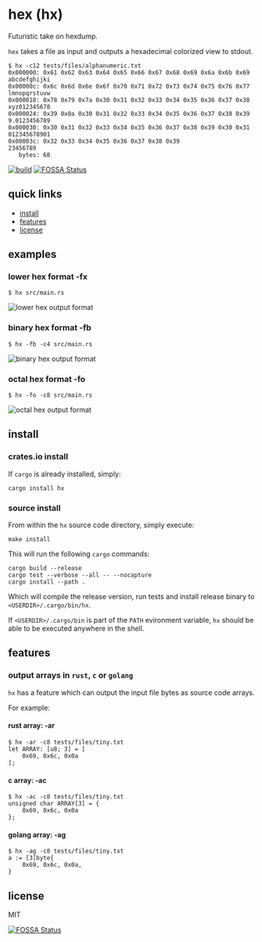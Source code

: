 # hex (hx)

Futuristic take on hexdump.

`hex` takes a file as input and outputs a hexadecimal colorized view to stdout.

```
$ hx -c12 tests/files/alphanumeric.txt
0x000000: 0x61 0x62 0x63 0x64 0x65 0x66 0x67 0x68 0x69 0x6a 0x6b 0x69 abcdefghijki
0x00000c: 0x6c 0x6d 0x6e 0x6f 0x70 0x71 0x72 0x73 0x74 0x75 0x76 0x77 lmnopqrstuvw
0x000018: 0x78 0x79 0x7a 0x30 0x31 0x32 0x33 0x34 0x35 0x36 0x37 0x38 xyz012345678
0x000024: 0x39 0x0a 0x30 0x31 0x32 0x33 0x34 0x35 0x36 0x37 0x38 0x39 9.0123456789
0x000030: 0x30 0x31 0x32 0x33 0x34 0x35 0x36 0x37 0x38 0x39 0x30 0x31 012345678901
0x00003c: 0x32 0x33 0x34 0x35 0x36 0x37 0x38 0x39                     23456789
   bytes: 68
```

[![build](https://travis-ci.org/sitkevij/hex.svg?branch=master)](https://travis-ci.org/sitkevij/hex)
[![FOSSA Status](https://app.fossa.io/api/projects/git%2Bgithub.com%2Fsitkevij%2Fhex.svg?type=shield)](https://app.fossa.io/projects/git%2Bgithub.com%2Fsitkevij%2Fhex?ref=badge_shield)

## quick links

* [install](#install)
* [features](#features)
* [license](#license)

## examples

### lower hex format -fx

`$ hx src/main.rs`

![lower hex output format](https://raw.githubusercontent.com/sitkevij/hex/master/assets/hex_screenshot_macos_format_default.png "default output format")

### binary hex format -fb

`$ hx -fb -c4 src/main.rs`

![binary hex output format](https://raw.githubusercontent.com/sitkevij/hex/master/assets/hex_screenshot_macos_format_b.png)

### octal hex format -fo

`$ hx -fo -c8 src/main.rs`

![octal hex output format](https://raw.githubusercontent.com/sitkevij/hex/master/assets/hex_screenshot_macos_format_o.png)

## install

### crates.io install

If `cargo` is already installed, simply:
```
cargo install hx 
```

### source install

From within the `hx` source code directory, simply execute:
```
make install
```

This will run the following `cargo` commands:
```
cargo build --release
cargo test --verbose --all -- --nocapture
cargo install --path . 
```

Which will compile the release version, run tests and install release binary to `<USERDIR>/.cargo/bin/hx`.

If `<USERDIR>/.cargo/bin` is part of the `PATH` evironment variable, `hx` should be able to be executed anywhere in the shell.

## features 

### output arrays in `rust`, `c` or `golang`

`hx` has a feature which can output the input file bytes as source code arrays. 

For example:

#### rust array: -ar

```
$ hx -ar -c8 tests/files/tiny.txt
let ARRAY: [u8; 3] = [
    0x69, 0x6c, 0x0a
];
```

#### c array: -ac

```
$ hx -ac -c8 tests/files/tiny.txt
unsigned char ARRAY[3] = {
    0x69, 0x6c, 0x0a
};
```

#### golang array: -ag

```
$ hx -ag -c8 tests/files/tiny.txt
a := [3]byte{
    0x69, 0x6c, 0x0a,
}
```

## license

MIT

[![FOSSA Status](https://app.fossa.io/api/projects/git%2Bgithub.com%2Fsitkevij%2Fhex.svg?type=large)](https://app.fossa.io/projects/git%2Bgithub.com%2Fsitkevij%2Fhex?ref=badge_large)
